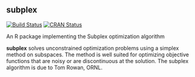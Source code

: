 ## subplex

[![Build Status](https://travis-ci.org/kingaa/subplex.svg?branch=master)](https://travis-ci.org/kingaa/subplex)
[![CRAN Status](http://www.r-pkg.org/badges/version/subplex)](http://cran.r-project.org/package=subplex)

An R package implementing the Subplex optimization algorithm

**subplex** solves unconstrained optimization problems using a simplex method on subspaces.
The method is well suited for optimizing objective functions that are noisy or are discontinuous at the solution.
The subplex algorithm is due to Tom Rowan, ORNL.
